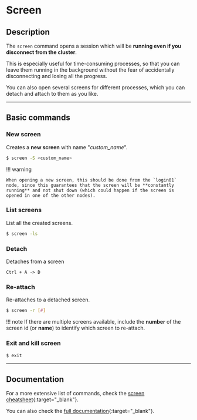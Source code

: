 # Screen


## Description

The `screen` command opens a session which will be **running even if you disconnect from the cluster**.

This is especially useful for time-consuming processes, so that you can leave them running in the background without the fear of accidentally disconnecting and losing all the progress.

You can also open several screens for different processes, which you can detach and attach to them as you like.

---

## Basic commands

### New screen
Creates a **new screen** with name "*custom_name*".

```bash
$ screen -S <custom_name>
```

!!! warning

    When opening a new screen, this should be done from the `login01` node, since this guarantees that the screen will be **constantly running** and not shut down (which could happen if the screen is opened in one of the other nodes).

### List screens

List all the created screens.

```bash
$ screen -ls
```

### Detach

Detaches from a screen

```
Ctrl + A -> D
```


### Re-attach
Re-attaches to a detached screen.

```bash
$ screen -r [#]
```

!!! note
    If there are multiple screens available, include the **number** of the screen id (or **name**) to identify which screen to re-attach.

### Exit and kill screen

```bash
$ exit
```
---

## Documentation

For a more extensive list of commands, check the [screen cheatsheet](https://quickref.me/screen){:target="_blank"}.

You can also check the [full documentation](https://www.gnu.org/software/screen/manual/screen.html){:target="_blank"}.
